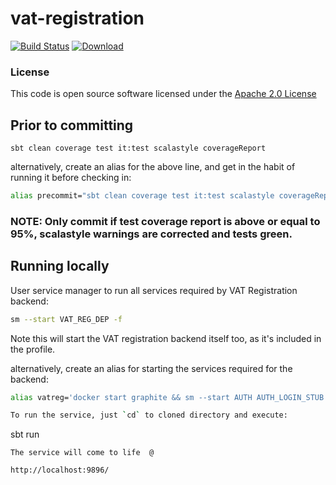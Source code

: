 # vat-registration

[![Build Status](https://travis-ci.org/hmrc/vat-registration.svg)](https://travis-ci.org/hmrc/vat-registration) [ ![Download](https://api.bintray.com/packages/hmrc/releases/vat-registration/images/download.svg) ](https://bintray.com/hmrc/releases/vat-registration/_latestVersion)

### License

This code is open source software licensed under the [Apache 2.0 License]("http://www.apache.org/licenses/LICENSE-2.0.html")

## Prior to committing
```
sbt clean coverage test it:test scalastyle coverageReport
```
alternatively, create an alias for the above line, and get in the habit of running it before checking in:

```bash
alias precommit="sbt clean coverage test it:test scalastyle coverageReport"
```

### NOTE: Only commit if test coverage report is above or equal to 95%, scalastyle warnings are corrected and tests green.

## Running locally

User service manager to run all services required by VAT Registration backend:

```bash
sm --start VAT_REG_DEP -f
```
Note this will start the VAT registration backend itself too, as it's included in the profile.

alternatively, create an alias for starting the services required for the backend:

```bash
alias vatreg='docker start graphite && sm --start AUTH AUTH_LOGIN_STUB AUTHENTICATOR BUS_REG CA_FRONTEND GG GG_STUBS USER_DETAILS KEYSTORE SAVE4LATER DATASTREAM ASSETS_FRONTEND -f'```

To run the service, just `cd` to cloned directory and execute:

```
sbt run
```
The service will come to life  @

http://localhost:9896/

